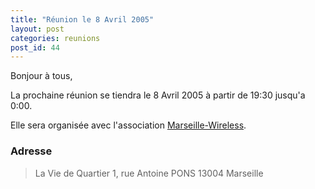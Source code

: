 ```yaml
---
title: "Réunion le 8 Avril 2005"
layout: post
categories: reunions
post_id: 44
---
```

Bonjour à tous,

La prochaine réunion se tiendra le 8 Avril 2005 à partir de 19:30 jusqu'a 0:00.

Elle sera organisée avec l'association [Marseille-Wireless](http://marseille-wireless.org/).

### Adresse ###

> La Vie de Quartier
> 1, rue Antoine PONS
> 13004 Marseille
